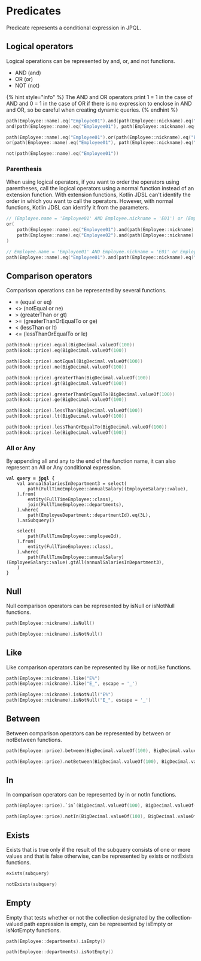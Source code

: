 # Predicates

Predicate represents a conditional expression in JPQL.

## Logical operators

Logical operations can be represented by and, or, and not functions.

* AND (and)
* OR (or)
* NOT (not)

{% hint style="info" %}
The AND and OR operators print 1 = 1 in the case of AND and 0 = 1 in the case of OR if there is no expression to enclose in AND and OR, so be careful when creating dynamic queries.
{% endhint %}

```kotlin
path(Employee::name).eq("Employee01").and(path(Employee::nickname).eq("E01"))
and(path(Employee::name).eq("Employee01"), path(Employee::nickname).eq("E01"))

path(Employee::name).eq("Employee01").or(path(Employee::nickname).eq("E01"))
or(path(Employee::name).eq("Employee01"), path(Employee::nickname).eq("E01"))

not(path(Employee::name).eq("Employee01"))
```

### Parenthesis

When using logical operators, if you want to order the operators using parentheses, call the logical operators using a normal function instead of an extension function. With extension functions, Kotlin JDSL can't identify the order in which you want to call the operators. However, with normal functions, Kotlin JDSL can identify it from the parameters.

```kotlin
// (Employee.name = 'Employee01' AND Employee.nickname = 'E01') or (Employee.name = 'Employee02' AND Employee.nickname = 'E02')
or(
    path(Employee::name).eq("Employee01").and(path(Employee::nickname).eq("E01")),
    path(Employee::name).eq("Employee02").and(path(Employee::nickname).eq("E02")),
)

// Employee.name = 'Employee01' AND Employee.nickname = 'E01' or Employee.name = 'Employee02' AND Employee.nickname = 'E02'
path(Employee::name).eq("Employee01").and(path(Employee::nickname).eq("E01")).or(path(Employee::name).eq("Employee02").and(path(Employee::nickname).eq("E02")))
```

## Comparison operators

Comparison operations can be represented by several functions.

* \= (equal or eq)
* <> (notEqual or ne)
* \> (greaterThan or gt)
* \>= (greaterThanOrEqualTo or ge)
* < (lessThan or lt)
* <= (lessThanOrEqualTo or le)

```kotlin
path(Book::price).equal(BigDecimal.valueOf(100))
path(Book::price).eq(BigDecimal.valueOf(100))

path(Book::price).notEqual(BigDecimal.valueOf(100))
path(Book::price).ne(BigDecimal.valueOf(100))

path(Book::price).greaterThan(BigDecimal.valueOf(100))
path(Book::price).gt(BigDecimal.valueOf(100))

path(Book::price).greaterThanOrEqualTo(BigDecimal.valueOf(100))
path(Book::price).ge(BigDecimal.valueOf(100))

path(Book::price).lessThan(BigDecimal.valueOf(100))
path(Book::price).lt(BigDecimal.valueOf(100))

path(Book::price).lessThanOrEqualTo(BigDecimal.valueOf(100))
path(Book::price).le(BigDecimal.valueOf(100))
```

### All or Any

By appending all and any to the end of the function name, it can also represent an All or Any conditional expression.

<pre class="language-kotlin"><code class="lang-kotlin"><strong>val query = jpql {
</strong>    val annualSalariesInDepartment3 = select(
        path(FullTimeEmployee::annualSalary)(EmployeeSalary::value),
    ).from(
        entity(FullTimeEmployee::class),
        join(FullTimeEmployee::departments),
    ).where(
        path(EmployeeDepartment::departmentId).eq(3L),
    ).asSubquery()

    select(
        path(FullTimeEmployee::employeeId),
    ).from(
        entity(FullTimeEmployee::class),
    ).where(
        path(FullTimeEmployee::annualSalary)(EmployeeSalary::value).gtAll(annualSalariesInDepartment3),
    )
}
</code></pre>

## Null

Null comparison operators can be represented by isNull or isNotNull functions.

```kotlin
path(Employee::nickname).isNull()

path(Employee::nickname).isNotNull()
```

## Like

Like comparison operators can be represented by like or notLike functions.

```kotlin
path(Employee::nickname).like("E%")
path(Employee::nickname).like("E_", escape = '_')

path(Employee::nickname).isNotNull("E%")
path(Employee::nickname).isNotNull("E_", escape = '_')
```

## Between

Between comparison operators can be represented by between or notBetween functions.

```kotlin
path(Employee::price).between(BigDecimal.valueOf(100), BigDecimal.valueOf(200))

path(Employee::price).notBetween(BigDecimal.valueOf(100), BigDecimal.valueOf(200))
```

## In

In comparison operators can be represented by in or notIn functions.

```kotlin
path(Employee::price).`in`(BigDecimal.valueOf(100), BigDecimal.valueOf(200))

path(Employee::price).notIn(BigDecimal.valueOf(100), BigDecimal.valueOf(200))
```

## Exists

Exists that is true only if the result of the subquery consists of one or more values and that is false otherwise, can be represented by exists or notExists functions.

```kotlin
exists(subquery)

notExists(subquery)
```

## Empty

Empty that tests whether or not the collection designated by the collection-valued path expression is empty, can be represented by isEmpty or isNotEmpty functions.

```kotlin
path(Employee::departments).isEmpty()

path(Employee::departments).isNotEmpty()
```
